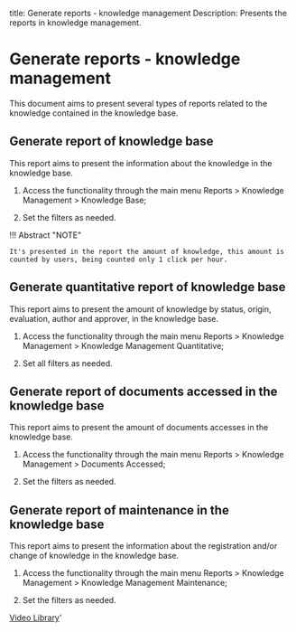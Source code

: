 title: Generate reports - knowledge management
Description: Presents the reports in knowledge management.
# Generate reports - knowledge management


This document aims to present several types of reports related to the knowledge contained in the knowledge base.

Generate report of knowledge base
-------------------------------------

This report aims to present the information about the knowledge in the knowledge
base.

1.  Access the functionality through the main menu Reports \> Knowledge
    Management \> Knowledge Base;

2.  Set the filters as needed.

!!! Abstract "NOTE"

    It's presented in the report the amount of knowledge, this amount is
    counted by users, being counted only 1 click per hour.    

Generate quantitative report of knowledge base
--------------------------------------------------

This report aims to present the amount of knowledge by status, origin,
evaluation, author and approver, in the knowledge base.

1.  Access the functionality through the main menu Reports \> Knowledge
    Management \> Knowledge Management Quantitative;

2.  Set all filters as needed.

Generate report of documents accessed in the knowledge base
---------------------------------------------------------------

This report aims to present the amount of documents accesses in the knowledge
base.

1.  Access the functionality through the main menu Reports \> Knowledge
    Management \> Documents Accessed;

2.  Set the filters as needed.

Generate report of maintenance in the knowledge base
--------------------------------------------------------

This report aims to present the information about the registration and/or change
of knowledge in the knowledge base.

1.  Access the functionality through the main menu Reports \> Knowledge
    Management \> Knowledge Management Maintenance;

2.  Set the filters as needed.


<i class='fa fa-youtube-play  fa-2x' style='color:#97ce17;vertical-align: middle;'> </i> [Video Library](https://www.youtube.com/playlist?list=PLB5qK2uzf2ROOaL7DsS86sLx4ilNgruEc)'

<!-- !!! tip "About"

    <b>Product/Version:</b> CITSmart | 9.00 &nbsp;&nbsp;
    <b>Updated:</b>01/04/2019 - Anna Martins

